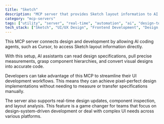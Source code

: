 ```yaml
---
title: "Sketch"
description: "MCP server that provides Sketch layout information to AI coding agents, enabling precise UI implementation from design specs."
category: "mcp-servers"
tags: ["utility", "server", "real-time", "automation", "ai", "design-to-code", "layout-analysis"]
tech_stack: ["Sketch", "UI/UX Design", "Frontend Development", "Design Systems", "Automated Code Generation", "Component Inspection"]
---
```


This MCP server connects design and development by allowing AI coding agents, such as Cursor, to access Sketch layout information directly. 

With this setup, AI assistants can read design specifications, pull precise measurements, grasp component hierarchies, and convert visual designs into accurate code. 

Developers can take advantage of this MCP to streamline their UI development workflows. This means they can achieve pixel-perfect design implementations without needing to measure or transfer specifications manually. 

The server also supports real-time design updates, component inspection, and layout analysis. This feature is a game changer for teams that focus on design-system-driven development or deal with complex UI needs across various platforms.